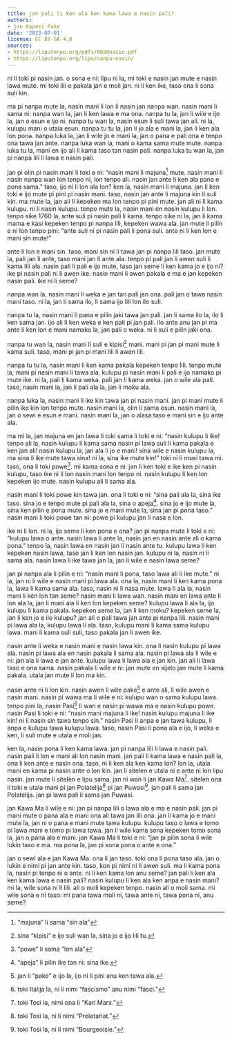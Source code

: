 ```yaml
---
title: jan pali li ken ala ken kama lawa e nasin pali?
authors:
- jan Kapesi Pake
date: '2023-07-01'
license: CC BY-SA 4.0
sources:
- https://liputenpo.org/pdfs/0020nasin.pdf
- https://liputenpo.org/lipu/nanpa-nasin/
---
```


ni li toki pi nasin jan. o sona e ni: lipu ni la, mi toki e nasin jan mute e nasin lawa mute. mi toki lili e pakala jan e moli jan. ni li ken ike, taso ona li sona suli kin.

ma pi nanpa mute la, nasin mani li lon li nasin jan nanpa wan. nasin mani li sama ni: nanpa wan la, jan li ken lawa e ma ona. nanpa tu la, jan li wile e ijo la, jan o esun e ijo ni. nanpa tu wan la, nasin esun li suli tawa jan ali. ni la, kulupu mani o utala esun. nanpa tu tu la, jan li jo ala e mani la, jan li ken ala lon pona. nanpa luka la, jan li wile jo e mani la, jan o pana e pali ona e tenpo ona tawa jan ante. nanpa luka wan la, mani o kama sama mute mute. nanpa luka tu la, mani en ijo ali li kama taso tan nasin pali. nanpa luka tu wan la, jan pi nanpa lili li lawa e nasin pali.

jan pi olin pi nasin mani li toki e ni: “nasin mani li majuna[^1] mute. nasin mani li nasin nanpa wan lon tenpo ni, lon tenpo ali. nasin jan ante li ken ala pana e pona sama.” taso, ijo ni li lon ala lon? ken la, nasin mani li majuna. jan li ken toki e ijo mute pi pini pi nasin mani. taso, nasin jan ante li majuna kin li suli kin. ma mute la, jan ali li kepeken ma lon tenpo pi pini mute. jan ali ni li kama kulupu. ni li nasin kulupu. tenpo mute la, nasin mani en nasin kulupu li lon. tenpo sike 1760 la, ante suli pi nasin pali li kama. tenpo sike ni la, jan li kama mama e kasi kepeken tenpo pi nanpa lili, kepeken wawa ala. jan mute li pilin e ni lon tenpo pini: “ante suli ni pi nasin pali li pona suli. ante ni li ken lon e mani sin mute!”

[^1]: “majuna” li sama “sin ala”

ante li lon e mani sin. taso, mani sin ni li tawa jan pi nanpa lili taso. jan mute la, pali jan li ante, taso mani jan li ante ala. tenpo pi pali jan li awen suli li kama lili ala. nasin pali li pali e ijo mute, taso jan seme li ken kama jo e ijo ni? ike pi nasin pali ni li awen ike. nasin mani li awen pakala e ma e jan kepeken nasin pali. ike ni li seme?

nanpa wan la, nasin mani li weka e jan tan pali jan ona. pali jan o tawa nasin mani taso. ni la, jan li sama ilo, li sama ijo lili lon ilo suli.

nanpa tu la, nasin mani li pana e pilin jaki tawa jan pali. jan li sama ilo la, ilo li ken sama jan. ijo ali li ken weka e ken pali pi jan pali. ilo ante anu jan pi ma ante li ken lon e mani namako la, jan pali o weka. ni li suli e pilin jaki ona.

nanpa tu wan la, nasin mani li suli e kipisi[^2] mani. mani pi jan pi mani mute li kama suli. taso, mani pi jan pi mani lili li awen lili.

nanpa tu tu la, nasin mani li ken kama pakala kepeken tenpo lili. tenpo mute la, mani pi nasin mani li tawa ala. kulupu pi nasin mani li pali e ijo namako pi mute ike. ni la, pali li kama weka. pali jan li kama weka. jan o wile ala pali. taso, nasin mani la, jan li pali ala la, jan li moku ala.

[^2]: sina “kipisi” e ijo suli wan la, sina jo e ijo lili tu.

nanpa luka la, nasin mani li ike kin tawa jan pi nasin mani. jan pi mani mute li pilin ike kin lon tenpo mute. nasin mani la, olin li sama esun. nasin mani la, jan o sewi e esun e mani. nasin mani la, jan o alasa taso e mani sin e ijo ante ala.

ma mi la, jan majuna en jan lawa li toki sama li toki e ni: “nasin kulupu li ike! tenpo ali la, nasin kulupu li kama sama nasin pi lawa suli li kama pakala e ken jan ali! nasin kulupu la, jan ala li jo e mani! sina wile e nasin kulupu la, ma sina li ike mute tawa sina! ni la, sina ike mute kin!” toki ni li musi tawa mi. taso, ona li toki powe[^3]. mi kama sona e ni: jan li ken toki e ike ken pi nasin kulupu, taso ike ni li lon nasin mani lon tenpo ni. nasin kulupu li ken lon kepeken ijo mute. nasin kulupu ali li sama ala.

nasin mani li toki powe kin tawa jan. ona li toki e ni: “sina pali ala la, sina ike taso. sina jo e tenpo mute pi pali ala la, sina o apeja[^4]. sina jo e ijo mute la, sina ken pilin e pona mute. sina jo e mani mute la, sina jan pi pona taso.” nasin mani li toki powe tan ni: powe pi kulupu jan li nasa e lon.

ike ni li lon. ni la, ijo seme li ken pona e ona? jan pi nanpa mute li toki e ni: “kulupu lawa o ante. nasin lawa li ante la, nasin jan en nasin ante ali o kama pona.” tenpo la, nasin lawa en nasin jan li nasin ante tu. kulupu lawa li ken kepeken nasin lawa, taso jan li ken lon nasin jan. kulupu ni la, nasin ni li sama ala. nasin lawa li ike tawa jan la, jan li wile e nasin lawa seme?

[^3]: “powe” li sama “lon ala”
[^4]: “apeja” li pilin ike tan ni: sina ike.

jan pi nanpa ala li pilin e ni: “nasin mani li pona, taso lawa ali li ike mute.” ni la, jan ni li wile e nasin mani pi lawa ala. ona la, nasin mani li ken kama pona la, lawa li kama sama ala. taso, nasin ni li nasa mute. lawa li ala la, nasin mani li ken lon tan seme? nasin mani li lawa wan. nasin mani en lawa ante li lon ala la, jan li mani ala li ken lon kepeken seme? kulupu lawa li ala la, ijo kulupu li kama pakala. kepeken seme la, jan li ken moku? kepeken seme la, jan li ken jo e ilo kulupu? jan ali o pali tawa jan ante pi nanpa lili. nasin mani pi lawa ala la, kulupu lawa li ala. taso, kulupu mani li kama sama kulupu lawa. mani li kama suli suli, taso pakala jan li awen ike.

nasin ante li weka e nasin mani e nasin lawa kin. ona li nasin kulupu pi lawa ala. nasin pi lawa ala en nasin pakala li sama ala. nasin pi lawa ala li wile e ni: jan ala li lawa e jan ante. kulupu lawa li lawa ala e jan kin. jan ali li lawa taso e ona sama. nasin pakala li wile e ni: jan mute en sijelo jan mute li kama pakala. utala jan mute li lon ma kin.

nasin ante ni li lon kin. nasin awen li wile pake[^5] e ante ali, li wile awen e nasin mani. nasin pi wawa ma li wile e ni: kulupu wan o sama kulupu lawa. tenpo pini la, nasin Pasi[^6] li wan e nasin pi wawa ma e nasin kulupu powe. nasin Pasi li toki e ni: “nasin mani majuna li ike! nasin kulupu majuna li ike kin! ni li nasin sin tawa tenpo sin.” nasin Pasi li anpa e jan tawa kulupu, li anpa e kulupu tawa kulupu lawa. taso, nasin Pasi li pona ala e ijo, li weka e ken, li suli mute e utala e moli jan.

[^5]: jan li “pake” e ijo la, ijo ni li pini anu ken tawa ala.
[^6]: toki Italija la, ni li nimi “fascismo” anu nimi “fasci.”

ken la, nasin pona li ken kama lawa. jan pi nanpa lili li lawa e nasin pali. nasin pali li lon e mani ali lon nasin mani. jan pali li kama lawa e nasin pali la, ona li ken ante e nasin ona. taso, ni li ken ala ken kama lon? lon la, utala mani en kama pi nasin ante o lon kin. jan li sitelen e utala ni e ante ni lon lipu nasin. jan mute li sitelen e lipu sama. jan ni wan li jan Kawa Ma[^7]. sitelen ona li toki e utala mani pi jan Polatelija[^8] pi jan Puwasi[^9]. jan pali li sama jan Polatelija. jan pi lawa pali li sama jan Puwasi.

jan Kawa Ma li wile e ni: jan pi nanpa lili o lawa ala e ma e nasin pali. jan pi mani mute o pana ala e mani ona ali tawa jan lili ona. jan li kama jo e mani mute la, jan ni o pana e mani mute tawa kulupu. kulupu taso o lawa e tomo pi lawa mani e tomo pi lawa tawa. jan li wile kama sona kepeken tomo sona la, jan o pana ala e mani. jan Kawa Ma li toki e ni: “jan pi pilin sona li wile lukin taso e ma. ma pona la, jan pi sona pona o ante e ona.”

jan o sewi ala e jan Kawa Ma. ona li jan taso. toki ona li pona taso ala. jan o lukin e nimi pi jan ante kin. taso, kon pi nimi ni li awen suli. ma li kama pona la, nasin pi tenpo ni o ante. ni li ken kama lon anu seme? jan pali li ken ala ken kama lawa e nasin pali? nasin kulupu li ken ala ken anpa e nasin mani? mi la, wile sona ni li lili. ali o moli kepeken tenpo. nasin ali o moli sama. mi wile sona e ni taso: mi pana tawa moli ni, tawa ante ni, tawa pona ni, anu seme?

[^7]: toki Tosi la, nimi ona li “Karl Marx.”
[^8]: toki Tosi la, ni li nimi “Proletariat.”
[^9]: toki Tosi la, ni li nimi “Bourgeoisie.”